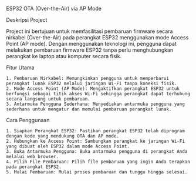 ESP32 OTA (Over-the-Air) via AP Mode

Deskripsi Project

Project ini bertujuan untuk memfasilitasi pembaruan firmware secara nirkabel (Over-the-Air) pada perangkat ESP32 menggunakan mode Access Point (AP mode). Dengan menggunakan teknologi ini, pengguna dapat melakukan pembaruan firmware ESP32 tanpa perlu menghubungkan perangkat ke laptop atau komputer secara fisik.

Fitur Utama

    1. Pembaruan Nirkabel: Memungkinkan pengguna untuk memperbarui perangkat lunak ESP32 melalui jaringan Wi-Fi tanpa koneksi fisik.
    2. Mode Access Point (AP Mode): Mengaktifkan perangkat ESP32 untuk berfungsi sebagai titik akses Wi-Fi sehingga perangkat dapat terhubung secara langsung untuk pembaruan.
    3. Antarmuka Pengguna Sederhana: Menyediakan antarmuka pengguna yang sederhana untuk mengatur dan memulai pembaruan perangkat lunak.

Cara Penggunaan

    1. Siapkan Perangkat ESP32: Pastikan perangkat ESP32 telah diprogram dengan kode yang mendukung OTA dan AP mode.
    2. Hubungkan ke Access Point: Sambungkan perangkat ke jaringan Wi-Fi yang dibuat oleh ESP32 dalam mode Access Point.
    3. Buka Antarmuka Pengguna: Buka antarmuka pengguna di perangkat Anda melalui web browser.
    4. Pilih File Pembaruan: Pilih file pembaruan yang ingin Anda terapkan pada perangkat ESP32.
    5. Mulai Pembaruan: Mulai proses pembaruan dan tunggu hingga selesai.